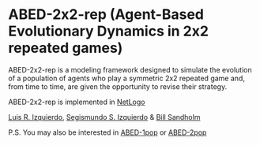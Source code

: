 # ABED-2x2-rep (Agent-Based Evolutionary Dynamics in 2x2 repeated games)
ABED-2x2-rep is a modeling framework designed to simulate the evolution of a population of agents who play a symmetric 2x2 repeated game and, from time to time, are given the opportunity to revise their strategy.

ABED-2x2-rep is implemented in [NetLogo](http://ccl.northwestern.edu/netlogo/)

[Luis R. Izquierdo](http://luis.izqui.org), [Segismundo S. Izquierdo](http://segis.izqui.org) & [Bill Sandholm](http://www.ssc.wisc.edu/~whs/)

P.S. You may also be interested in [ABED-1pop](https://luis-r-izquierdo.github.io/abed-1pop/) or [ABED-2pop](https://luis-r-izquierdo.github.io/abed-2pop/)
